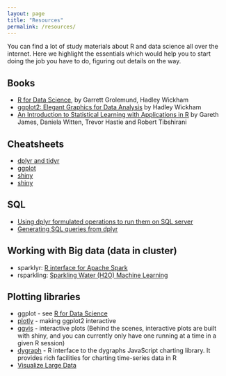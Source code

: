 ```yaml
---
layout: page
title: "Resources"
permalink: /resources/
---
```


You can find a lot of study materials about R and data science all over the internet. Here we highlight the essentials which would help you to start doing the job you have to do, figuring out details on the way.

## Books

* [R for Data Science](http://r4ds.had.co.nz/), by Garrett Grolemund, Hadley Wickham
* [ggplot2: Elegant Graphics for Data Analysis](http://ggplot2.org/book/) by Hadley Wickham
* [An Introduction to Statistical Learning with Applications in R](http://www-bcf.usc.edu/~gareth/ISL/) by Gareth James, Daniela Witten, Trevor Hastie and Robert Tibshirani

## Cheatsheets

* [dplyr and tidyr](https://www.rstudio.com/wp-content/uploads/2015/02/data-wrangling-cheatsheet.pdf)
* [ggplot](https://www.rstudio.com/wp-content/uploads/2015/03/ggplot2-cheatsheet.pdf)
* [shiny](http://shiny.rstudio.com/images/shiny-cheatsheet.pdf)
* [shiny](https://www.rstudio.com/wp-content/uploads/2015/02/shiny-cheatsheet.pdf)

## SQL
* [Using dplyr formulated operations to run them on SQL server](https://cran.r-project.org/web/packages/dplyr/vignettes/databases.html)
* [Generating SQL queries from dplyr](http://spark.rstudio.com/dplyr.html#sql_translation)


## Working with Big data (data in cluster)
* sparklyr: [R interface for Apache Spark](http://spark.rstudio.com/index.html) 
* rsparkling: [Sparkling Water (H2O) Machine Learning](http://spark.rstudio.com/h2o.html)

## Plotting libraries
* ggplot - see [R for Data Science](http://r4ds.had.co.nz/)
* [plotly](https://plot.ly/ggplot2/) - making ggplot2 interactive
* [ggvis](http://ggvis.rstudio.com/0.1/ggvis-basics.html) - interactive plots (Behind the scenes, interactive plots are built with shiny, and you can currently only have one running at a time in a given R session)
* [dygraph](https://rstudio.github.io/dygraphs/) - R interface to the dygraphs JavaScript charting library. It provides rich facilities for charting time-series data in R
* [Visualize Large Data](http://spark.rstudio.com/taxiDemoH2O.nb.html#visualize) 


